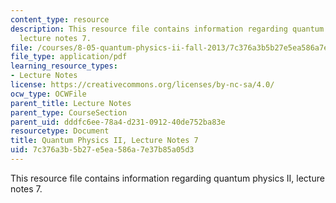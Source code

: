 ```yaml
---
content_type: resource
description: This resource file contains information regarding quantum physics II,
  lecture notes 7.
file: /courses/8-05-quantum-physics-ii-fall-2013/7c376a3b5b27e5ea586a7e37b85a05d3_MIT8_05F13_Chap_07.pdf
file_type: application/pdf
learning_resource_types:
- Lecture Notes
license: https://creativecommons.org/licenses/by-nc-sa/4.0/
ocw_type: OCWFile
parent_title: Lecture Notes
parent_type: CourseSection
parent_uid: dddfc6ee-78a4-d231-0912-40de752ba83e
resourcetype: Document
title: Quantum Physics II, Lecture Notes 7
uid: 7c376a3b-5b27-e5ea-586a-7e37b85a05d3
---
```

This resource file contains information regarding quantum physics II, lecture notes 7.